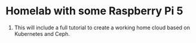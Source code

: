 # Homelab with some Raspberry Pi 5

1. This will include a full tutorial to create a working home cloud based on Kubernetes and Ceph.

